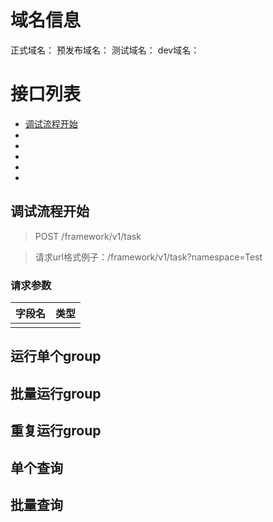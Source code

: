 # 域名信息
正式域名：
预发布域名：
测试域名：
dev域名：
# 接口列表
- [调试流程开始](#begin)
- []()
- []()
- []()
- []()
- []()
## 调试流程开始<a id="begin"/>

> POST /framework/v1/task

> 请求url格式例子：/framework/v1/task?namespace=Test

### 请求参数

| 字段名 | 类型  |
| --- | --- |
|     |     |

## 运行单个group<a id="run_single"/>
## 批量运行group<a id="run_batch"/>
## 重复运行group<a id="rerun"/>
## 单个查询<a id="query_single"/>
## 批量查询<a id="query_batch"/>